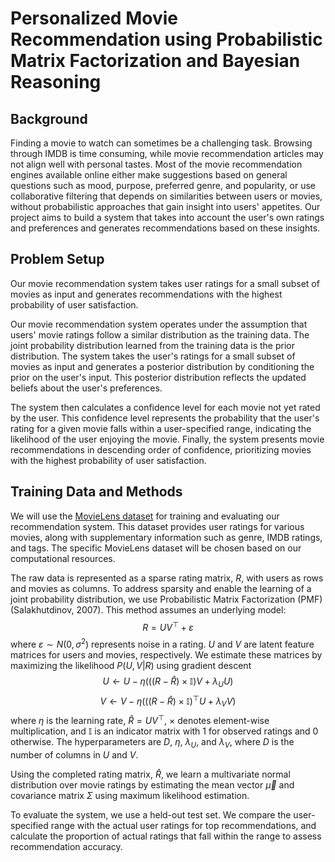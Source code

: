 # Personalized Movie Recommendation using Probabilistic Matrix Factorization and Bayesian Reasoning

## Background

Finding a movie to watch can sometimes be a challenging task. Browsing through IMDB is time consuming, while movie recommendation articles may not align well with personal tastes. Most of the movie recommendation engines available online either make suggestions based on general questions such as mood, purpose, preferred genre, and popularity, or use collaborative filtering that depends on similarities between users or movies, without probabilistic approaches that gain insight into users' appetites. Our project aims to build a system that takes into account the user's own ratings and preferences and generates recommendations based on these insights.

## Problem Setup

Our movie recommendation system takes user ratings for a small subset of movies as input and generates recommendations with the highest probability of user satisfaction.

Our movie recommendation system operates under the assumption that users' movie ratings follow a similar distribution as the training data. The joint probability distribution learned from the training data is the prior distribution. The system takes the user's ratings for a small subset of movies as input and generates a posterior distribution by conditioning the prior on the user's input. This posterior distribution reflects the updated beliefs about the user's preferences.

The system then calculates a confidence level for each movie not yet rated by the user. This confidence level represents the probability that the user's rating for a given movie falls within a user-specified range, indicating the likelihood of the user enjoying the movie. Finally, the system presents movie recommendations in descending order of confidence, prioritizing movies with the highest probability of user satisfaction.

## Training Data and Methods

We will use the [MovieLens dataset](https://grouplens.org/datasets/movielens/) for training and evaluating our recommendation system. This dataset provides user ratings for various movies, along with supplementary information such as genre, IMDB ratings, and tags. The specific MovieLens dataset will be chosen based on our computational resources.

The raw data is represented as a sparse rating matrix, $R$, with users as rows and movies as columns. To address sparsity and enable the learning of a joint probability distribution, we use Probabilistic Matrix Factorization (PMF) (Salakhutdinov, 2007). This method assumes an underlying model:
$$ R = U V^\top + \varepsilon $$
where $\varepsilon \sim N(0, \sigma^2)$ represents noise in a rating. $U$ and $V$ are latent feature matrices for users and movies, respectively. We estimate these matrices by maximizing the likelihood $P(U, V|R)$ using gradient descent
$$ U \leftarrow U - \eta (((R - \hat{R}) \times \mathbb{I}) V + \lambda_U U) $$
$$ V \leftarrow V - \eta (((R - \hat{R}) \times \mathbb{I})^\top U + \lambda_V V) $$
where $\eta$ is the learning rate, $\hat{R} = U V^\top$, $\times$ denotes element-wise multiplication, and $\mathbb{I}$ is an indicator matrix with 1 for observed ratings and 0 otherwise. The hyperparameters are $D$, $\eta$, $\lambda_U$, and $\lambda_V$, where $D$ is the number of columns in $U$ and $V$.

Using the completed rating matrix, $\hat{R}$, we learn a multivariate normal distribution over movie ratings by estimating the mean vector $\vec{\mu}$ and covariance matrix $\Sigma$ using maximum likelihood estimation.

To evaluate the system, we use a held-out test set. We compare the user-specified range with the actual user ratings for top recommendations, and calculate the proportion of actual ratings that fall within the range to assess recommendation accuracy.
